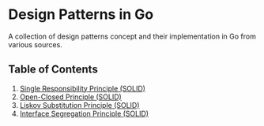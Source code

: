 # Design Patterns in Go

A collection of design patterns concept and their implementation in Go from various sources.

## Table of Contents

1. [Single Responsibility Principle (SOLID)](/01-single-responsibility-principle)
2. [Open-Closed Principle (SOLID)](/02-open-closed-principle)
3. [Liskov Substitution Principle (SOLID)](/03-liskov-substitution-principle)
4. [Interface Segregation Principle (SOLID)](/04-interface-segregation-principle)
